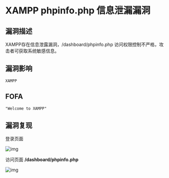 # XAMPP phpinfo.php 信息泄漏漏洞

## 漏洞描述

XAMPP存在信息泄露漏洞，/dashboard/phpinfo.php 访问权限控制不严格，攻击者可获取系统敏感信息。

## 漏洞影响

```
XAMPP
```

## FOFA

```
"Welcome to XAMPP"
```

## 漏洞复现

登录页面

![img](https://typora-1308934770.cos.ap-beijing.myqcloud.com/202202162238289.png)

访问页面 **/dashboard/phpinfo.php** 

![img](https://typora-1308934770.cos.ap-beijing.myqcloud.com/202202162238311.png)